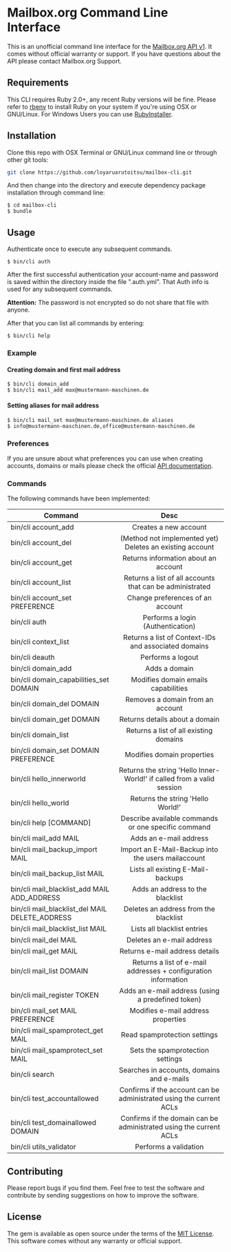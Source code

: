 # Mailbox.org Command Line Interface

This is an unofficial command line interface for the [Mailbox.org API v1](https://api.mailbox.org/v1/doc/methods/index.html).
It comes without official warranty or support. If you have questions about the API please contact Mailbox.org Support.

## Requirements

This CLI requires Ruby 2.0+, any recent Ruby versions will be fine. Please refer to [rbenv](https://github.com/rbenv/rbenv) to install Ruby on your system if you're using OSX or GNU/Linux.
For Windows Users you can use [RubyInstaller](https://rubyinstaller.org/).

## Installation

Clone this repo with OSX Terminal or GNU/Linux command line or through other git tools:

```bash
git clone https://github.com/loyaruarutoitsu/mailbox-cli.git
```

And then change into the directory and execute dependency package installation through command line:

    $ cd mailbox-cli
    $ bundle

## Usage

Authenticate once to execute any subsequent commands.

    $ bin/cli auth

After the first successful authentication your account-name and password is saved within the directory inside the file ".auth.yml".
That Auth info is used for any subsequent commands.

**Attention:** The password is not encrypted so do not share that file with anyone.

After that you can list all commands by entering:

    $ bin/cli help
    
### Example

#### Creating domain and first mail address

    $ bin/cli domain_add
    $ bin/cli mail_add max@mustermann-maschinen.de
    
#### Setting aliases for mail address

    $ bin/cli mail_set max@mustermann-maschinen.de aliases
    $ info@mustermann-maschinen.de,office@mustermann-maschinen.de
    
### Preferences

If you are unsure about what preferences you can use when creating accounts, domains or mails please check the official [API documentation](https://api.mailbox.org/v1/doc/methods/index.html).

### Commands

The following commands have been implemented:

| Command                                         | Desc                  |
| ----------------------------------------------- |:---------------------:|
| bin/cli account_add                             | Creates a new account |
| bin/cli account_del                             | (Method not implemented yet) Deletes an existing account |
| bin/cli account_get                             | Returns information about an account |
| bin/cli account_list                            | Returns a list of all accounts that can be administrated |
| bin/cli account_set PREFERENCE                  | Change preferences of an account |
| bin/cli auth                                    | Performs a login (Authentication) |
| bin/cli context_list                            | Returns a list of Context-IDs and associated domains |
| bin/cli deauth                                  | Performs a logout |
| bin/cli domain_add                              | Adds a domain |
| bin/cli domain_capabilities_set DOMAIN          | Modifies domain emails capabilities |
| bin/cli domain_del DOMAIN                       | Removes a domain from an account |
| bin/cli domain_get DOMAIN                       | Returns details about a domain |
| bin/cli domain_list                             | Returns a list of all existing domains |
| bin/cli domain_set DOMAIN PREFERENCE            | Modifies domain properties |
| bin/cli hello_innerworld                        | Returns the string 'Hello Inner-World!' if called from a valid session |
| bin/cli hello_world                             | Returns the string 'Hello World!' |
| bin/cli help [COMMAND]                          | Describe available commands or one specific command |
| bin/cli mail_add MAIL                           | Adds an e-mail address |
| bin/cli mail_backup_import MAIL                 | Import an E-Mail-Backup into the users mailaccount |
| bin/cli mail_backup_list MAIL                   | Lists all existing E-Mail-backups |
| bin/cli mail_blacklist_add MAIL ADD_ADDRESS     | Adds an address to the blacklist |
| bin/cli mail_blacklist_del MAIL DELETE_ADDRESS  | Deletes an address from the blacklist |
| bin/cli mail_blacklist_list MAIL                | Lists all blacklist entries |
| bin/cli mail_del MAIL                           | Deletes an e-mail address |
| bin/cli mail_get MAIL                           | Returns e-mail address details |
| bin/cli mail_list DOMAIN                        | Returns a list of e-mail addresses + configuration information |
| bin/cli mail_register TOKEN                     | Adds an e-mail address (using a predefined token) |
| bin/cli mail_set MAIL PREFERENCE                | Modifies e-mail address properties |
| bin/cli mail_spamprotect_get MAIL               | Read spamprotection settings |
| bin/cli mail_spamprotect_set MAIL               | Sets the spamprotection settings |
| bin/cli search                                  | Searches in accounts, domains and e-mails |
| bin/cli test_accountallowed                     | Confirms if the account can be administrated using the current ACLs |
| bin/cli test_domainallowed DOMAIN               | Confirms if the domain can be administrated using the current ACLs |
| bin/cli utils_validator                         | Performs a validation |

## Contributing

Please report bugs if you find them. Feel free to test the software and contribute by sending suggestions on how to improve the software.

## License

The gem is available as open source under the terms of the [MIT License](https://opensource.org/licenses/MIT).
This software comes without any warranty or official support.
